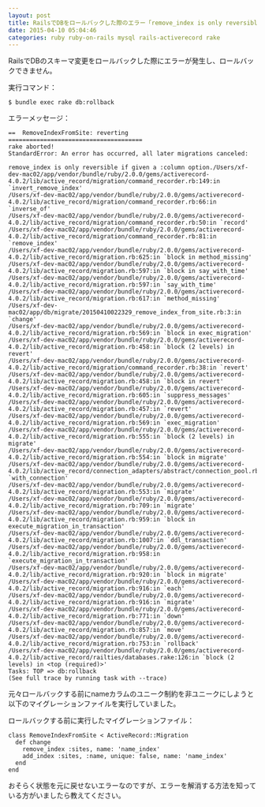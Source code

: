 ```yaml
---
layout: post
title: RailsでDBをロールバックした際のエラー「remove_index is only reversible ~」解消方法
date: 2015-04-10 05:04:46
categories: ruby ruby-on-rails mysql rails-activerecord rake
---
```

<!-- {% raw %} -->
<p>RailsでDBのスキーマ変更をロールバックした際にエラーが発生し、ロールバックできません。</p>

<p>実行コマンド：</p>

<pre><code>$ bundle exec rake db:rollback
</code></pre>

<p>エラーメッセージ：</p>

<pre><code>==  RemoveIndexFromSite: reverting ======================================
rake aborted!
StandardError: An error has occurred, all later migrations canceled:

remove_index is only reversible if given a :column option./Users/xf-dev-mac02/app/vendor/bundle/ruby/2.0.0/gems/activerecord-4.0.2/lib/active_record/migration/command_recorder.rb:149:in `invert_remove_index'
/Users/xf-dev-mac02/app/vendor/bundle/ruby/2.0.0/gems/activerecord-4.0.2/lib/active_record/migration/command_recorder.rb:66:in `inverse_of'
/Users/xf-dev-mac02/app/vendor/bundle/ruby/2.0.0/gems/activerecord-4.0.2/lib/active_record/migration/command_recorder.rb:50:in `record'
/Users/xf-dev-mac02/app/vendor/bundle/ruby/2.0.0/gems/activerecord-4.0.2/lib/active_record/migration/command_recorder.rb:81:in `remove_index'
/Users/xf-dev-mac02/app/vendor/bundle/ruby/2.0.0/gems/activerecord-4.0.2/lib/active_record/migration.rb:625:in `block in method_missing'
/Users/xf-dev-mac02/app/vendor/bundle/ruby/2.0.0/gems/activerecord-4.0.2/lib/active_record/migration.rb:597:in `block in say_with_time'
/Users/xf-dev-mac02/app/vendor/bundle/ruby/2.0.0/gems/activerecord-4.0.2/lib/active_record/migration.rb:597:in `say_with_time'
/Users/xf-dev-mac02/app/vendor/bundle/ruby/2.0.0/gems/activerecord-4.0.2/lib/active_record/migration.rb:617:in `method_missing'
/Users/xf-dev-mac02/app/db/migrate/20150410022329_remove_index_from_site.rb:3:in `change'
/Users/xf-dev-mac02/app/vendor/bundle/ruby/2.0.0/gems/activerecord-4.0.2/lib/active_record/migration.rb:569:in `block in exec_migration'
/Users/xf-dev-mac02/app/vendor/bundle/ruby/2.0.0/gems/activerecord-4.0.2/lib/active_record/migration.rb:458:in `block (2 levels) in revert'
/Users/xf-dev-mac02/app/vendor/bundle/ruby/2.0.0/gems/activerecord-4.0.2/lib/active_record/migration/command_recorder.rb:38:in `revert'
/Users/xf-dev-mac02/app/vendor/bundle/ruby/2.0.0/gems/activerecord-4.0.2/lib/active_record/migration.rb:458:in `block in revert'
/Users/xf-dev-mac02/app/vendor/bundle/ruby/2.0.0/gems/activerecord-4.0.2/lib/active_record/migration.rb:605:in `suppress_messages'
/Users/xf-dev-mac02/app/vendor/bundle/ruby/2.0.0/gems/activerecord-4.0.2/lib/active_record/migration.rb:457:in `revert'
/Users/xf-dev-mac02/app/vendor/bundle/ruby/2.0.0/gems/activerecord-4.0.2/lib/active_record/migration.rb:569:in `exec_migration'
/Users/xf-dev-mac02/app/vendor/bundle/ruby/2.0.0/gems/activerecord-4.0.2/lib/active_record/migration.rb:555:in `block (2 levels) in migrate'
/Users/xf-dev-mac02/app/vendor/bundle/ruby/2.0.0/gems/activerecord-4.0.2/lib/active_record/migration.rb:554:in `block in migrate'
/Users/xf-dev-mac02/app/vendor/bundle/ruby/2.0.0/gems/activerecord-4.0.2/lib/active_record/connection_adapters/abstract/connection_pool.rb:294:in `with_connection'
/Users/xf-dev-mac02/app/vendor/bundle/ruby/2.0.0/gems/activerecord-4.0.2/lib/active_record/migration.rb:553:in `migrate'
/Users/xf-dev-mac02/app/vendor/bundle/ruby/2.0.0/gems/activerecord-4.0.2/lib/active_record/migration.rb:709:in `migrate'
/Users/xf-dev-mac02/app/vendor/bundle/ruby/2.0.0/gems/activerecord-4.0.2/lib/active_record/migration.rb:959:in `block in execute_migration_in_transaction'
/Users/xf-dev-mac02/app/vendor/bundle/ruby/2.0.0/gems/activerecord-4.0.2/lib/active_record/migration.rb:1007:in `ddl_transaction'
/Users/xf-dev-mac02/app/vendor/bundle/ruby/2.0.0/gems/activerecord-4.0.2/lib/active_record/migration.rb:958:in `execute_migration_in_transaction'
/Users/xf-dev-mac02/app/vendor/bundle/ruby/2.0.0/gems/activerecord-4.0.2/lib/active_record/migration.rb:920:in `block in migrate'
/Users/xf-dev-mac02/app/vendor/bundle/ruby/2.0.0/gems/activerecord-4.0.2/lib/active_record/migration.rb:916:in `each'
/Users/xf-dev-mac02/app/vendor/bundle/ruby/2.0.0/gems/activerecord-4.0.2/lib/active_record/migration.rb:916:in `migrate'
/Users/xf-dev-mac02/app/vendor/bundle/ruby/2.0.0/gems/activerecord-4.0.2/lib/active_record/migration.rb:771:in `down'
/Users/xf-dev-mac02/app/vendor/bundle/ruby/2.0.0/gems/activerecord-4.0.2/lib/active_record/migration.rb:857:in `move'
/Users/xf-dev-mac02/app/vendor/bundle/ruby/2.0.0/gems/activerecord-4.0.2/lib/active_record/migration.rb:753:in `rollback'
/Users/xf-dev-mac02/app/vendor/bundle/ruby/2.0.0/gems/activerecord-4.0.2/lib/active_record/railties/databases.rake:126:in `block (2 levels) in &lt;top (required)&gt;'
Tasks: TOP =&gt; db:rollback
(See full trace by running task with --trace)
</code></pre>

<p>元々ロールバックする前にnameカラムのユニーク制約を非ユニークにしようと以下のマイグレーションファイルを実行していました。</p>

<p>ロールバックする前に実行したマイグレーションファイル：</p>

<pre><code>class RemoveIndexFromSite &lt; ActiveRecord::Migration
  def change
    remove_index :sites, name: 'name_index'
    add_index :sites, :name, unique: false, name: 'name_index'
  end
end
</code></pre>

<p>おそらく状態を元に戻せないエラーなのですが、エラーを解消する方法を知っている方がいましたら教えてください。</p>
<!-- {% endraw %} -->
